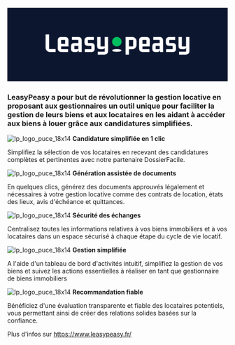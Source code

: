 ![](lp_banniere_twitter_1500x500.png)


### LeasyPeasy a pour but de révolutionner la gestion locative en proposant aux gestionnaires un outil unique pour faciliter la gestion de leurs biens et aux locataires en les aidant à accéder aux biens à louer grâce aux candidatures simplifiées.

![lp_logo_puce_18x14](https://github.com/LeasyPeasy/.github/assets/141068179/fdbf8179-e427-4182-819e-675aa56d91c3) **Candidature simplifiée en 1 clic**

Simplifiez la sélection de vos locataires en recevant des candidatures complètes et pertinentes avec notre partenaire DossierFacile.

![lp_logo_puce_18x14](https://github.com/LeasyPeasy/.github/assets/141068179/fdbf8179-e427-4182-819e-675aa56d91c3) **Génération assistée de documents**

En quelques clics, générez des documents approuvés légalement et nécessaires à votre gestion locative  comme des contrats de location, états des lieux, avis d'échéance et quittances.

![lp_logo_puce_18x14](https://github.com/LeasyPeasy/.github/assets/141068179/fdbf8179-e427-4182-819e-675aa56d91c3) **Sécurité des échanges**

Centralisez toutes les informations relatives à vos biens immobiliers et à vos locataires dans un espace sécurisé à chaque étape du cycle de vie locatif.

![lp_logo_puce_18x14](https://github.com/LeasyPeasy/.github/assets/141068179/fdbf8179-e427-4182-819e-675aa56d91c3) **Gestion simplifiée**

A l'aide d'un tableau de bord d'activités intuitif, simplifiez la gestion de vos biens et suivez les actions essentielles à réaliser en tant que gestionnaire de biens immobiliers

![lp_logo_puce_18x14](https://github.com/LeasyPeasy/.github/assets/141068179/fdbf8179-e427-4182-819e-675aa56d91c3) **Recommandation fiable**

Bénéficiez d'une évaluation transparente et fiable des locataires potentiels, vous permettant ainsi de créer des relations solides basées sur la confiance.

Plus d'infos sur https://www.leasypeasy.fr/
